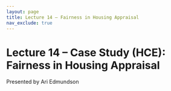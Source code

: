 ```yaml
---
layout: page
title: Lecture 14 – Fairness in Housing Appraisal
nav_exclude: true
---
```


# Lecture 14 – Case Study (HCE): Fairness in Housing Appraisal

Presented by Ari Edmundson